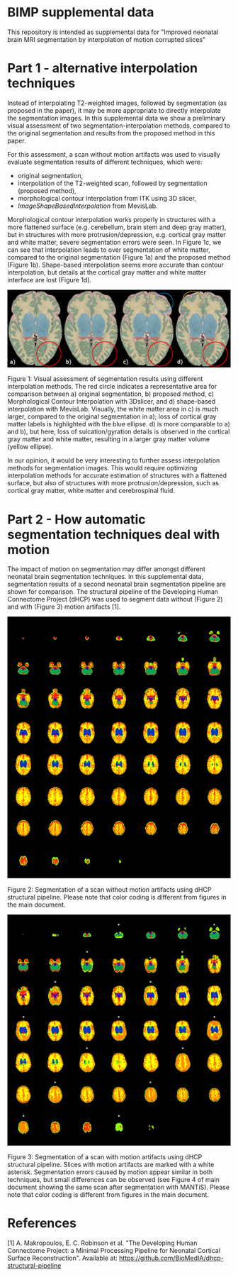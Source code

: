 # BIMP supplemental data

This repository is intended as supplemental data for "Improved neonatal brain MRI segmentation by interpolation of motion corrupted slices"

# Part 1 - alternative interpolation techniques
Instead of interpolating T2-weighted images, followed by segmentation (as proposed in the paper), it may be more appropriate to directly interpolate the segmentation images. In this supplemental data we show a preliminary visual assessment of two segmentation-interpolation methods, compared to the original segmentation and results from the proposed method in this paper. 

For this assessment, a scan without motion artifacts was used to visually evaluate segmentation results of different techniques, which were:
- original segmentation,
- interpolation of the T2-weighted scan, followed by segmentation (proposed method),
- morphological contour interpolation from ITK using 3D slicer,
- _ImageShapeBasedInterpolation_ from MevisLab.

Morphological contour interpolation works properly in structures with a more flattened surface (e.g. cerebellum, brain stem and deep gray matter), but in structures with more protrusion/depression, e.g. cortical gray matter and white matter, severe segmentation errors were seen. In Figure 1c, we can see that interpolation leads to over segmentation of white matter, compared to the original segmentation (Figure 1a) and the proposed method (Figure 1b). Shape-based interpolation seems more accurate than contour interpolation, but details at the cortical gray matter and white matter interface are lost (Figure 1d).
  
![Segmentation Interpolation](SegmentationInterpolation.PNG)

Figure 1: Visual assessment of segmentation results using different interpolation methods. The red circle indicates a representative area for comparison between a) original segmentation, b) proposed method, c) Morphological Contour Interpolation with 3Dslicer, and d) shape-based interpolation with MevisLab. Visually, the white matter area in c) is much larger, compared to the original segmentation in a); loss of cortical gray matter labels is highlighted with the blue ellipse. d) is more comparable to a) and b), but here,  loss of sulcation/gyration details is observed in the cortical gray matter and white matter, resulting in a larger gray matter volume (yellow ellipse).

In our opinion, it would be very interesting to further assess interpolation methods for segmentation images. This would require optimizing interpolation methods for accurate estimation of structures with a flattened surface, but also of structures with more protrusion/depression, such as cortical gray matter, white matter and cerebrospinal fluid.

# Part 2 - How automatic segmentation techniques deal with motion
The impact of motion on segmentation may differ amongst different neonatal brain segmentation techniques. In this supplemental data, segmentation results of a second neonatal brain segmentation pipeline are shown for comparison. The structural pipeline of the Developing Human Connectome Project (dHCP) was used to segment data without (Figure 2) and with (Figure 3) motion artifacts [1].

![dHCPpipeline_nomotion](dHCPpipeline_nomotion.png)

Figure 2: Segmentation of a scan without motion artifacts using dHCP structural pipeline. Please note that color coding is different from figures in the main document.

![dHCPpipeline_motion](dHCPpipeline_motion.png)

Figure 3: Segmentation of a scan with motion artifacts using dHCP structural pipeline. Slices with motion artifacts are marked with a white asterisk. Segmentation errors caused by motion appear similar in both techniques, but small differences can be observed (see Figure 4 of main document showing the same scan after segmentation with MANTiS). Please note that color coding is different from figures in the main document.

# References
[1] A. Makropoulos, E. C. Robinson et al. "The Developing Human Connectome Project: a Minimal Processing Pipeline for Neonatal Cortical Surface Reconstruction". Available at: https://github.com/BioMedIA/dhcp-structural-pipeline
